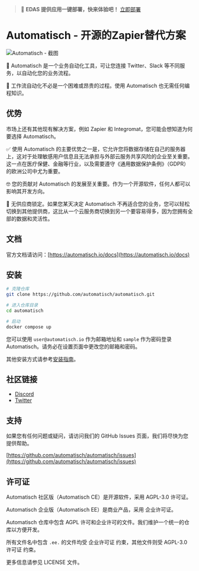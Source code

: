 > 🚀 **EDAS 提供应用一键部署，快来体验吧！** [立即部署](https://edasnext.console.aliyun.com/#/home?tab=marketplace&marketDetail=230ad397-79d8-46fd-b5a9-d02bf805636f)

# Automatisch - 开源的Zapier替代方案

![Automatisch - 截图](https://edas-hz.oss-cn-hangzhou.aliyuncs.com/edas-apps/charts-store/automatisch/image/191562539-e42f6c34-03c7-4dc4-bcf9-7f9473a9c64f.png)

🧐 Automatisch 是一个业务自动化工具，可让您连接 Twitter、Slack 等不同服务，以自动化您的业务流程。

💸 工作流自动化不必是一个困难或昂贵的过程。使用 Automatisch 也无需任何编程知识。

## 优势

市场上还有其他现有解决方案，例如 Zapier 和 Integromat，您可能会想知道为何要选择 Automatisch。

✅ 使用 Automatisch 的主要优势之一是，它允许您将数据存储在自己的服务器上，这对于处理敏感用户信息且无法承担与外部云服务共享风险的企业至关重要。这一点在医疗保健、金融等行业，以及需要遵守《通用数据保护条例》（GDPR）的欧洲公司中尤为重要。

🤓 您的贡献对 Automatisch 的发展至关重要。作为一个开源软件，任何人都可以影响其开发方向。

💙 无供应商锁定。如果您某天决定 Automatisch 不再适合您的业务，您可以轻松切换到其他提供商，这比从一个云服务商切换到另一个要容易得多，因为您拥有全部的数据和灵活性。

## 文档

官方文档请访问：[https://automatisch.io/docs](https://automatisch.io/docs)

## 安装

```bash
# 克隆仓库
git clone https://github.com/automatisch/automatisch.git

# 进入仓库目录
cd automatisch

# 启动
docker compose up
```

您可以使用 `user@automatisch.io` 作为邮箱地址和 `sample` 作为密码登录 Automatisch。请务必在设置页面中更改您的邮箱和密码。

其他安装方式请参考[安装指南](https://automatisch.io/docs/guide/installation)。

## 社区链接

- [Discord](https://discord.gg/dJSah9CVrC)
- [Twitter](https://twitter.com/automatischio)

## 支持

如果您有任何问题或疑问，请访问我们的 GitHub Issues 页面，我们将尽快为您提供帮助。

[https://github.com/automatisch/automatisch/issues](https://github.com/automatisch/automatisch/issues)

## 许可证

Automatisch 社区版（Automatisch CE）是开源软件，采用 AGPL-3.0 许可证。

Automatisch 企业版（Automatisch EE）是商业产品，采用 企业许可证。

Automatisch 仓库中包含 AGPL 许可和企业许可的文件。我们维护一个统一的仓库以方便开发。

所有文件名中包含 `.ee.` 的文件均受 企业许可证 约束，其他文件则受 AGPL-3.0 许可证 约束。

更多信息请参见 LICENSE 文件。
